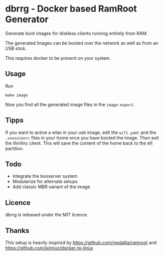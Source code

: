 # dbrrg - Docker based RamRoot Generator

Generate boot images for diskless clients running entirely
from RAM.

The generated Images can be booted over the network as well as from an USB stick.

This requires docker to be present on your system.

## Usage

Run

```
make image
```

Now you find all the generated image files in the `image-export`.

## Tipps

If you want to active a wlan in your usb image, edit the `wifi.yaml` and the
`.xsessionrc` files in your home once you have booted the image. Then exit
the thinlinc client. This will save the content of the home back to the efi
partition.

## Todo

* Integrate the booserver system
* Modularize for alternate setups
* Add classic MBR variant of the image

## Licence

dbrrg is released under the MIT licence.

## Thanks

This setup is heavily inspired by https://github.com/medallia/ramroot and https://github.com/iximiuz/docker-to-linux